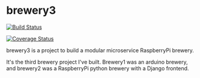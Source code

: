 # brewery3

[![Build Status](https://travis-ci.org/mkuchenbecker/brewery3.svg?branch=master)](https://travis-ci.org/mkuchenbecker/brewery3)

[![Coverage Status](https://coveralls.io/repos/github/mkuchenbecker/brewery3/badge.svg?branch=master)](https://coveralls.io/github/mkuchenbecker/brewery3?branch=master)

brewery3 is a project to build a modular microservice RaspberryPi brewery.

It's the third brewery project I've built. Brewery1 was an arduino brewery,
and brewery2 was a RaspberryPi python brewery with a Django frontend.
